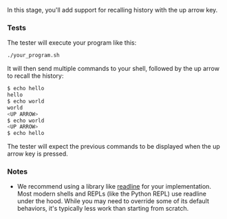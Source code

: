 In this stage, you'll add support for recalling history with the up arrow key.

### Tests

The tester will execute your program like this:

```bash
./your_program.sh
```

It will then send multiple commands to your shell, followed by the up arrow to recall the history:

```bash
$ echo hello
hello
$ echo world
world
<UP ARROW>
$ echo world
<UP ARROW>
$ echo hello
```

The tester will expect the previous commands to be displayed when the up arrow key is pressed.

### Notes

- We recommend using a library like [readline](https://en.wikipedia.org/wiki/GNU_Readline) for your implementation. Most modern shells and REPLs (like the Python REPL) use readline under the hood. While you may need to override some of its default behaviors, it's typically less work than starting from scratch.